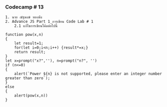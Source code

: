 ### Codecamp # 13
    1. นาย ณัฐพงษ์ ทองพึง
    2. Advance JS Part 1_การเขียน Code Lab # 1
        2.1 แก้ไขการเขียนโค้ดต่อไปนี้
    
    function pow(x,n)
    {
        let result=1;
        for(let i=0;i<n;i++) {result*=x;}
        return result;
    }
    let x=prompt("x?",''), n=prompt("n?", '')
    if (n<=0)
    {
        alert(`Power ${n} is not supported, please enter an integer number greater than zero`);
    }
    else
    {
        alert(pow(x,n))
    }